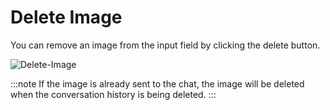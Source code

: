 # Delete Image

You can remove an image from the input field by clicking the delete button.

![Delete-Image](/img/image-upload/delete-image.png)

:::note
If the image is already sent to the chat, the image will be deleted when the conversation history is being deleted.
:::